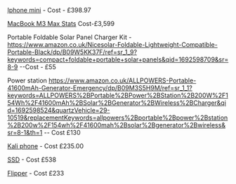  [Iphone mini](https://www.amazon.co.uk/Apple-iPhone-Mini-128GB-Green/dp/B0BBQRSMTM/ref=sr_1_6?crid=1C2HFSEB5X119&dib=eyJ2IjoiMSJ9.8vLExTgcVjAZ_wea2_o_e1S0PlOpbdMx_Z7_saRvd73fEeqTbHQinPABRrdCi-8oO5-r5kahEEaH75w3IDZ0qb19SEF8tYQdm6UgkNeD4mevVNddZC2kWisXlS4Mcaohd1an1yN7RNL-NpQwFtEU5RdIk_uxmOes4tYImVaqCdGflfCKP1V_3j8EgZPNi91SqL2oSm7apHlhMmicOFe8UvEpbbjXhCN5mjxrtsf9P-8.euTnRpvMMN8Kv_pcnWVNsZrp6iFMXDp2zkQU_eH2kMA&dib_tag=se&keywords=iphone+mini&qid=1714853542&sprefix=iphone+mini%2Caps%2C82&sr=8-6) - Cost - £398.97 
 
 [MacBook M3 Max Stats](https://www.amazon.co.uk/dp/B0CM5VV1LQ?th=1) Cost-£3,599 

Portable Foldable Solar Panel Charger Kit - 
https://www.amazon.co.uk/Nicesolar-Foldable-Lightweight-Compatible-Portable-Black/dp/B09W5KK37F/ref=sr_1_9?keywords=compact+foldable+portable+solar+panels&qid=1692598709&sr=8-9
--Cost - £55

Power station 
https://www.amazon.co.uk/ALLPOWERS-Portable-41600mAh-Generator-Emergency/dp/B09M3S5H9M/ref=sr_1_1?keywords=ALLPOWERS%2BPortable%2BPower%2BStation%2B200W%2F154Wh%2F41600mAh%2BSolar%2BGenerator%2BWireless%2BCharger&qid=1692598524&quartzVehicle=29-10519&replacementKeywords=allpowers%2Bportable%2Bpower%2Bstation%2B200w%2F154wh%2F41600mah%2Bsolar%2Bgenerator%2Bwireless&sr=8-1&th=1
-- Cost £130 

[Kali phone](https://www.backmarket.co.uk/en-gb/p/oneplus-oneplus-7-pro-256-gb-blue-unlocked/94396353-73b4-4c01-ba3a-75e27b8e3651?shopping=gmc&utm_source=google&utm_medium=cpc&utm_campaign=GB_SA_SHOP_G_GEN_Android_PMAX_LOW_PERFORMERS&gclid=Cj0KCQjwudexBhDKARIsAI-GWYVpnKNIskPZql7GVYszGTIoxNEB5aRexRyVi3YFikOcGmqItBxFB1saArThEALw_wcB&gad_source=1#l=12) - Cost £235.00 

[SSD](https://www.amazon.co.uk/Samsung-Portable-External-MU-PH8T0S-EU/dp/B0CKLBSCRZ/ref=sr_1_2_sspa?crid=XR5NA5B5RHRR&dib=eyJ2IjoiMSJ9.RmX1d5xhuCjRKR7nngvYc_eK5sG8JU7lWoEHZMD5FSQR3HQ0kqt0ptj_T1JMQiMLfieXefBmeQF7MGy4nsYxEjs5QJ_CgJcFWh1fRduq5TUCoyzZ-QvpYSgJX8gfzqWzGZfI2nBLFM0ic9XCpkk8Arl4DtKtFL0e2QSqb_tAFbWQLPvJ5-T9GeGaxiF-R2KH-tTQlVuTe91aeiL7omPzTNwV8IWSU8AYcWToY77LtYs.wVE2JJpbHmurhVCKxjpAe1ihmecB1PcTRsJd26RUt8A&dib_tag=se&keywords=portable+ssd&qid=1714854414&sprefix=portable+ssd%2Caps%2C72&sr=8-2-spons&sp_csd=d2lkZ2V0TmFtZT1zcF9hdGY&psc=1) - Cost £538

[Flipper](https://www.amazon.co.uk/Flipper-FLP-Z-W-R04-Zero-White/dp/B0BFXKSFNThttps://www.amazon.co.uk/Flipper-FLP-Z-W-R04-Zero-White/dp/B0BFXKSFNT) - Cost £233


